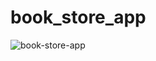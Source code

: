 # book_store_app

![book-store-app](https://github.com/user-attachments/assets/6549a9c8-6ab1-4bf1-b67f-d8f19d7974e8)
